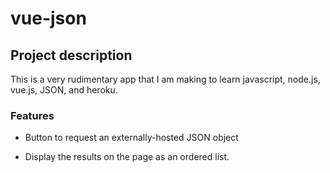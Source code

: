 # vue-json

## Project description

This is a very rudimentary app that I am making to learn javascript, node.js, vue.js, JSON, and heroku.

### Features

* Button to request an externally-hosted JSON object

* Display the results on the page as an ordered list.
